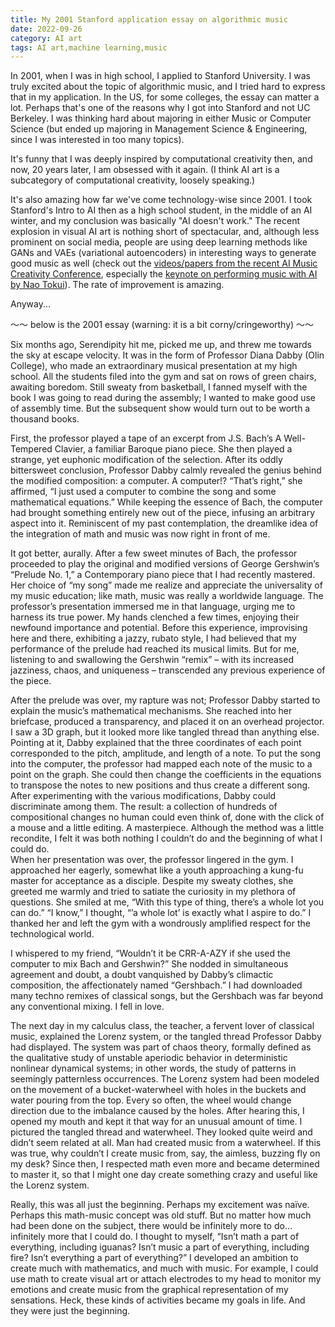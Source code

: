 ```yaml
---
title: My 2001 Stanford application essay on algorithmic music
date: 2022-09-26
category: AI art
tags: AI art,machine learning,music
---
```

In 2001, when I was in high school, I applied to Stanford University. 
I was truly excited about the topic of algorithmic music, and I tried hard to express that in my application. In the US, for some colleges, the essay can matter a lot. Perhaps that's one of the reasons why I got into Stanford and not UC Berkeley. I was thinking hard about majoring in either Music or Computer Science (but ended up majoring in Management Science & Engineering, since I was interested in too many topics).

It's funny that I was deeply inspired by computational creativity then, and now, 20 years later, I am obsessed with it again. (I think AI art is a subcategory of computational creativity, loosely speaking.)

It's also amazing how far we've come technology-wise since 2001. I took Stanford's Intro to AI then as a high school student, in the middle of an AI winter, and my conclusion was basically "AI doesn't work."
The recent explosion in visual AI art is nothing short of spectacular, and, although less prominent on social media, people are using deep learning methods like GANs and VAEs (variational autoencoders) in interesting ways to generate good music as well (check out the [videos/papers from the recent AI Music Creativity Conference](https://2022.aimusiccreativity.org/), especially the [keynote on performing music with AI by Nao Tokui](https://www.youtube.com/watch?v=3jvpPHg3WH0&list=PL0Qzdw4De5462yuVUMy2UU-N4fS-IdaZ3&index=2)).  The rate of improvement is amazing.

Anyway...

〜〜 below is the 2001 essay (warning: it is a bit corny/cringeworthy) 〜〜

Six months ago, Serendipity hit me, picked me up, and threw me towards the sky at escape velocity.  It was in the form of Professor Diana Dabby (Olin College), who made an extraordinary musical presentation at my high school.   All the students filed into the gym and sat on rows of green chairs, awaiting boredom.  Still sweaty from basketball, I fanned myself with the book I was going to read during the assembly; I wanted to make good use of assembly time.  But the subsequent show would turn out to be worth a thousand books.

First, the professor played a tape of an excerpt from J.S. Bach’s A Well-Tempered Clavier, a familiar Baroque piano piece.  She then played a strange, yet euphonic modification of the selection.  After its oddly bittersweet conclusion, Professor Dabby calmly revealed the genius behind the modified composition:  a computer.  A computer!?  “That’s right,” she affirmed, “I just used a computer to combine the song and some mathematical equations.”  While keeping the essence of Bach, the computer had brought something entirely new out of the piece, infusing an arbitrary aspect into it. Reminiscent of my past contemplation, the dreamlike idea of the integration of math and music was now right in front of me.  

It got better, aurally.  After a few sweet minutes of Bach, the professor proceeded to play the original and modified versions of George Gershwin’s “Prelude No. 1,” a Contemporary piano piece that I had recently mastered.  Her choice of “my song” made me realize and appreciate the universality of my music education; like math, music was really a worldwide language.  The professor’s presentation immersed me in that language, urging me to harness its true power.  My hands clenched a few times, enjoying their newfound importance and potential.  Before this experience, improvising here and there, exhibiting a jazzy, rubato style, I had believed that my performance of the prelude had reached its musical limits.  But for me, listening to and swallowing the Gershwin “remix” – with its increased jazziness, chaos, and uniqueness – transcended any previous experience of the piece. 

After the prelude was over, my rapture was not; Professor Dabby started to explain the music’s mathematical mechanisms.  She reached into her briefcase, produced a transparency, and placed it on an overhead projector.  I saw a 3D graph, but it looked more like tangled thread than anything else.  Pointing at it, Dabby explained that the three coordinates of each point corresponded to the pitch, amplitude, and length of a note.  To put the song into the computer, the professor had mapped each note of the music to a point on the graph.  She could then change the coefficients in the equations to transpose the notes to new positions and thus create a different song.  After experimenting with the various modifications, Dabby could discriminate among them.  The result: a collection of hundreds of compositional changes no human could even think of, done with the click of a mouse and a little editing.  A masterpiece.   Although the method was a little recondite, I felt it was both nothing I couldn’t do and the beginning of what I could do.  
When her presentation was over, the professor lingered in the gym.  I approached her eagerly, somewhat like a youth approaching a kung-fu master for acceptance as a disciple.  Despite my sweaty clothes, she greeted me warmly and tried to satiate the curiosity in my plethora of questions.  She smiled at me, “With this type of thing, there’s a whole lot you can do.”  “I know,” I thought, “’a whole lot’ is exactly what I aspire to do.”  I thanked her and left the gym with a wondrously amplified respect for the technological world.

I whispered to my friend, “Wouldn’t it be CRR-A-AZY if she used the computer to mix Bach and Gershwin?”  She nodded in simultaneous agreement and doubt, a doubt vanquished by Dabby’s climactic composition, the affectionately named “Gershbach.”   I had downloaded many techno remixes of classical songs, but the Gershbach was far beyond any conventional mixing.  I fell in love. 

The next day in my calculus class, the teacher, a fervent lover of classical music, explained the Lorenz system, or the tangled thread Professor Dabby had displayed.  The system was part of chaos theory, formally defined as the qualitative study of unstable aperiodic behavior in deterministic nonlinear dynamical systems; in other words, the study of patterns in seemingly patternless occurrences. The Lorenz system had been modeled on the movement of a bucket-waterwheel with holes in the buckets and water pouring from the top.  Every so often, the wheel would change direction due to the imbalance caused by the holes. After hearing this, I opened my mouth and kept it that way for an unusual amount of time.  I pictured the tangled thread and waterwheel. They looked quite weird and didn’t seem related at all.   Man had created music from a waterwheel.   If this was true, why couldn’t I create music from, say, the aimless, buzzing fly on my desk?  Since then, I respected math even more and became determined to master it, so that I might one day create something crazy and useful like the Lorenz system.  

Really, this was all just the beginning.  Perhaps my excitement was naïve. Perhaps this math-music concept was old stuff.  But no matter how much had been done on the subject, there would be infinitely more to do…infinitely more that I could do.     I thought to myself, “Isn’t math a part of everything, including iguanas? Isn’t music a part of everything, including fire?  Isn’t everything a part of everything?”  I developed an ambition to create much with mathematics, and much with music.  For example, I could use math to create visual art or attach electrodes to my head to monitor my emotions and create music from the graphical representation of my sensations.  Heck, these kinds of activities became my goals in life.  And they were just the beginning.